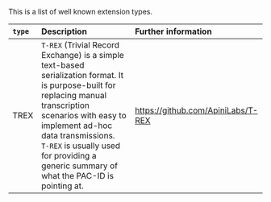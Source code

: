 This is a list of well known extension types. 

| `type` | Description | Further information |
|:--- |:--- |:--- |
|TREX | `T-REX` (Trivial Record Exchange) is a simple text-based serialization format. It is purpose-built for replacing manual transcription scenarios with easy to implement ad-hoc data transmissions. <br> `T-REX` is usually used for providing a generic summary of what the PAC-ID is pointing at. | https://github.com/ApiniLabs/T-REX|
